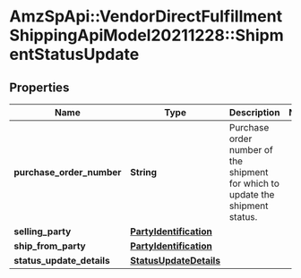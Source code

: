 # AmzSpApi::VendorDirectFulfillmentShippingApiModel20211228::ShipmentStatusUpdate

## Properties
Name | Type | Description | Notes
------------ | ------------- | ------------- | -------------
**purchase_order_number** | **String** | Purchase order number of the shipment for which to update the shipment status. | 
**selling_party** | [**PartyIdentification**](PartyIdentification.md) |  | 
**ship_from_party** | [**PartyIdentification**](PartyIdentification.md) |  | 
**status_update_details** | [**StatusUpdateDetails**](StatusUpdateDetails.md) |  | 

